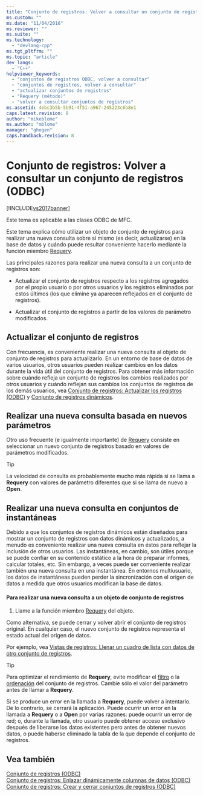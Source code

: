 ```yaml
---
title: "Conjunto de registros: Volver a consultar un conjunto de registros (ODBC) | Microsoft Docs"
ms.custom: ""
ms.date: "11/04/2016"
ms.reviewer: ""
ms.suite: ""
ms.technology: 
  - "devlang-cpp"
ms.tgt_pltfrm: ""
ms.topic: "article"
dev_langs: 
  - "C++"
helpviewer_keywords: 
  - "conjuntos de registros ODBC, volver a consultar"
  - "conjuntos de registros, volver a consultar"
  - "actualizar conjuntos de registros"
  - "Requery (método)"
  - "volver a consultar conjuntos de registros"
ms.assetid: 4ebc3b5b-5b91-4f51-a967-245223c6b8e1
caps.latest.revision: 8
author: "mikeblome"
ms.author: "mblome"
manager: "ghogen"
caps.handback.revision: 8
---
```

# Conjunto de registros: Volver a consultar un conjunto de registros (ODBC)
[!INCLUDE[vs2017banner](../../assembler/inline/includes/vs2017banner.md)]

Este tema es aplicable a las clases ODBC de MFC.  
  
 Este tema explica cómo utilizar un objeto de conjunto de registros para realizar una nueva consulta sobre sí mismo \(es decir, actualizarse\) en la base de datos y cuándo puede resultar conveniente hacerlo mediante la función miembro [Requery](../Topic/CRecordset::Requery.md).  
  
 Las principales razones para realizar una nueva consulta a un conjunto de registros son:  
  
-   Actualizar el conjunto de registros respecto a los registros agregados por el propio usuario o por otros usuarios y los registros eliminados por estos últimos \(los que elimine ya aparecen reflejados en el conjunto de registros\).  
  
-   Actualizar el conjunto de registros a partir de los valores de parámetro modificados.  
  
##  <a name="_core_bringing_the_recordset_up_to_date"></a> Actualizar el conjunto de registros  
 Con frecuencia, es conveniente realizar una nueva consulta al objeto de conjunto de registros para actualizarlo.  En un entorno de base de datos de varios usuarios, otros usuarios pueden realizar cambios en los datos durante la vida útil del conjunto de registros.  Para obtener más información sobre cuándo refleja un conjunto de registros los cambios realizados por otros usuarios y cuándo reflejan sus cambios los conjuntos de registros de los demás usuarios, vea [Conjunto de registros: Actualizar los registros \(ODBC\)](../../data/odbc/recordset-how-recordsets-update-records-odbc.md) y [Conjunto de registros dinámicos](../../data/odbc/dynaset.md).  
  
##  <a name="_core_requerying_based_on_new_parameters"></a> Realizar una nueva consulta basada en nuevos parámetros  
 Otro uso frecuente \(e igualmente importante\) de [Requery](../Topic/CRecordset::Requery.md) consiste en seleccionar un nuevo conjunto de registros basado en valores de parámetros modificados.  
  
> [!TIP]
>  La velocidad de consulta es probablemente mucho más rápida si se llama a **Requery** con valores de parámetro diferentes que si se llama de nuevo a **Open**.  
  
##  <a name="_core_requerying_dynasets_vs.._snapshots"></a> Realizar una nueva consulta en conjuntos de instantáneas  
 Debido a que los conjuntos de registros dinámicos están diseñados para mostrar un conjunto de registros con datos dinámicos y actualizados, a menudo es conveniente realizar una nueva consulta en éstos para reflejar la inclusión de otros usuarios.  Las instantáneas, en cambio, son útiles porque se puede confiar en su contenido estático a la hora de preparar informes, calcular totales, etc.  Sin embargo, a veces puede ser conveniente realizar también una nueva consulta en una instantánea.  En entornos multiusuario, los datos de instantáneas pueden perder la sincronización con el origen de datos a medida que otros usuarios modifican la base de datos.  
  
#### Para realizar una nueva consulta a un objeto de conjunto de registros  
  
1.  Llame a la función miembro [Requery](../Topic/CRecordset::Requery.md) del objeto.  
  
 Como alternativa, se puede cerrar y volver abrir el conjunto de registros original.  En cualquier caso, el nuevo conjunto de registros representa el estado actual del origen de datos.  
  
 Por ejemplo, vea [Vistas de registros: Llenar un cuadro de lista con datos de otro conjunto de registros](../../data/filling-a-list-box-from-a-second-recordset-mfc-data-access.md).  
  
> [!TIP]
>  Para optimizar el rendimiento de **Requery**, evite modificar el [filtro](../../data/odbc/recordset-filtering-records-odbc.md) o la [ordenación](../../data/odbc/recordset-sorting-records-odbc.md) del conjunto de registros.  Cambie sólo el valor del parámetro antes de llamar a **Requery**.  
  
 Si se produce un error en la llamada a **Requery**, puede volver a intentarlo. De lo contrario, se cerrará la aplicación.  Puede ocurrir un error en la llamada a **Requery** o a **Open** por varias razones:  puede ocurrir un error de red; o, durante la llamada, otro usuario puede obtener acceso exclusivo después de liberarse los datos existentes pero antes de obtener nuevos datos, o puede haberse eliminado la tabla de la que depende el conjunto de registros.  
  
## Vea también  
 [Conjunto de registros \(ODBC\)](../../data/odbc/recordset-odbc.md)   
 [Conjunto de registros: Enlazar dinámicamente columnas de datos \(ODBC\)](../../data/odbc/recordset-dynamically-binding-data-columns-odbc.md)   
 [Conjunto de registros: Crear y cerrar conjuntos de registros \(ODBC\)](../../data/odbc/recordset-creating-and-closing-recordsets-odbc.md)